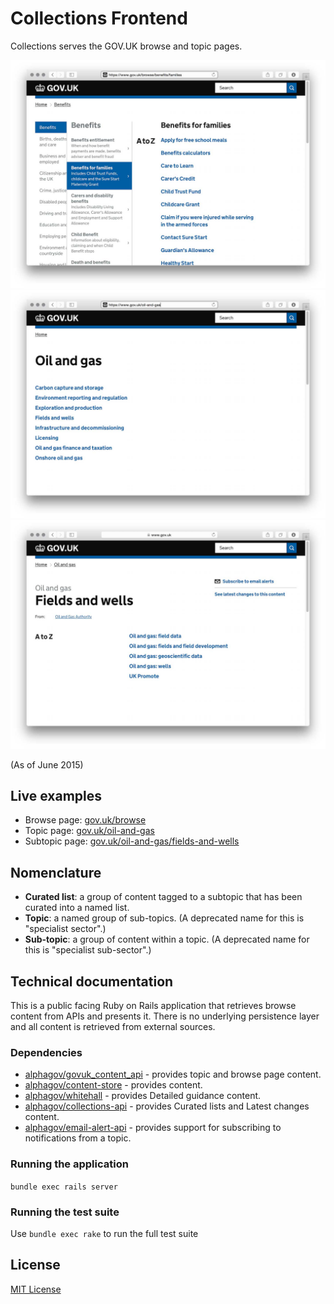 # Collections Frontend

Collections serves the GOV.UK browse and topic pages.

![Browse page](docs/browse-page.jpg)
![Topic page](docs/topic-page.jpg)
![Subtopic page](docs/subtopic-page.jpg)

(As of June 2015)

## Live examples

- Browse page: [gov.uk/browse](https://www.gov.uk/browse)
- Topic page: [gov.uk/oil-and-gas](https://www.gov.uk/oil-and-gas)
- Subtopic page: [gov.uk/oil-and-gas/fields-and-wells](https://www.gov.uk/oil-and-gas/fields-and-wells)

## Nomenclature

- **Curated list**: a group of content tagged to a subtopic that has been
  curated into a named list.
- **Topic**: a named group of sub-topics. (A deprecated name for this is "specialist sector".)
- **Sub-topic**: a group of content within a topic. (A deprecated name for this is
"specialist sub-sector".)

## Technical documentation

This is a public facing Ruby on Rails application that retrieves browse content from APIs
and presents it.
There is no underlying persistence layer and all content is
retrieved from external sources.

### Dependencies

- [alphagov/govuk_content_api](https://github.com/alphagov/govuk_content_api) -
  provides topic and browse page content.
- [alphagov/content-store](https://github.com/alphagov/content-store) -
  provides content.
- [alphagov/whitehall](https://github.com/alphagov/whitehall) -
  provides Detailed guidance content.
- [alphagov/collections-api](https://github.com/alphagov/collections-api) -
  provides Curated lists and Latest changes content.
- [alphagov/email-alert-api](https://github.com/alphagov/email-alert-api) -
  provides support for subscribing to notifications from a topic.

### Running the application

`bundle exec rails server`

### Running the test suite

Use `bundle exec rake` to run the full test suite

## License

[MIT License](LICENCE.txt)
